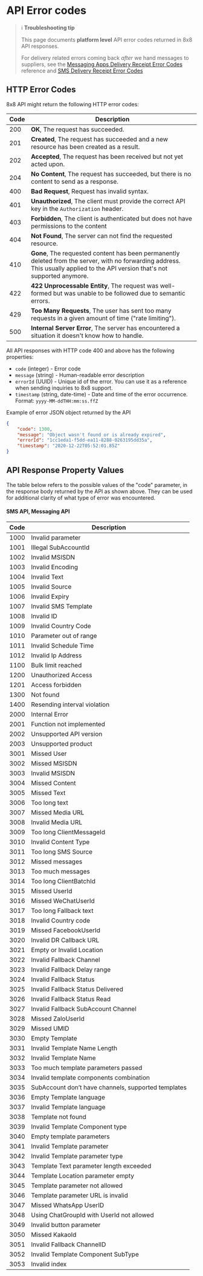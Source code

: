 # API Error codes

> ℹ️ **Troubleshooting tip**
>
> This page documents **platform level** API error codes returned in 8x8 API responses.  
>
> For delivery related errors coming back *after* we hand messages to suppliers, see the [Messaging Apps Delivery Receipt Error Codes](/connect/reference/delivery-error-codes)  reference and [SMS Delivery Receipt Error Codes](/connect/reference/delivery-receipts-error-codes)
>
>

## HTTP Error Codes

8x8 API might return the following HTTP error codes:

| Code | Description |
| --- | --- |
| 200 | **OK**, The request has succeeded. |
| 201 | **Created**, The request has succeeded and a new resource has been created as a result. |
| 202 | **Accepted**, The request has been received but not yet acted upon. |
| 204 | **No Content**, The request has succeeded, but there is no content to send as a response. |
| 400 | **Bad Request**, Request has invalid syntax. |
| 401 | **Unauthorized**, The client must provide the correct API key in the `Authorization` header. |
| 403 | **Forbidden**, The client is authenticated but does not have permissions to the content |
| 404 | **Not Found**, The server can not find the requested resource. |
| 410 | **Gone**, The requested content has been permanently deleted from the server, with no forwarding address. This usually applied to the API version that's not supported anymore. |
| 422 | **422 Unprocessable Entity**, The request was well-formed but was unable to be followed due to semantic errors. |
| 429 | **Too Many Requests**, The user has sent too many requests in a given amount of time ("rate limiting"). |
| 500 | **Internal Server Error**, The server has encountered a situation it doesn't know how to handle. |

All API responses with HTTP code 400 and above has the following properties:

* `code` (integer) - Error code
* `message` (string) - Human-readable error description
* `errorId` (UUID) - Unique id of the error. You can use it as a reference when sending inquiries to 8x8 support.
* `timestamp` (string, date-time) - Date and time of the error occurrence. Format: `yyyy-MM-ddTHH:mm:ss.ffZ`

Example of error JSON object returned by the API

```json
{
    "code": 1300,
    "message": "Object wasn't found or is already expired",
    "errorId": "1cc1eda1-f5dd-ea11-8288-0263195dd35a",
    "timestamp": "2020-12-22T05:52:01.85Z"
}

```

## API Response Property Values

The table below refers to the possible values of the "code" parameter, in the response body returned by the API as shown above. They can be used for additional clarity of what type of error was encountered.

#### SMS API, Messaging API

| Code | Description |
| --- | --- |
| 1000 | Invalid parameter |
| 1001 | Illegal SubAccountId |
| 1002 | Invalid MSISDN |
| 1003 | Invalid Encoding |
| 1004 | Invalid Text |
| 1005 | Invalid Source |
| 1006 | Invalid Expiry |
| 1007 | Invalid SMS Template |
| 1008 | Invalid ID |
| 1009 | Invalid Country Code |
| 1010 | Parameter out of range |
| 1011 | Invalid Schedule Time |
| 1012 | Invalid Ip Address |
| 1100 | Bulk limit reached |
| 1200 | Unauthorized Access |
| 1201 | Access forbidden |
| 1300 | Not found |
| 1400 | Resending interval violation |
| 2000 | Internal Error |
| 2001 | Function not implemented |
| 2002 | Unsupported API version |
| 2003 | Unsupported product |
| 3001 | Missed User |
| 3002 | Missed MSISDN |
| 3003 | Invalid MSISDN |
| 3004 | Missed Content |
| 3005 | Missed Text |
| 3006 | Too long text |
| 3007 | Missed Media URL |
| 3008 | Invalid Media URL |
| 3009 | Too long ClientMessageId |
| 3010 | Invalid Content Type |
| 3011 | Too long SMS Source |
| 3012 | Missed messages |
| 3013 | Too much messages |
| 3014 | Too long ClientBatchId |
| 3015 | Missed UserId |
| 3016 | Missed WeChatUserId |
| 3017 | Too long Fallback text |
| 3018 | Invalid Country code |
| 3019 | Missed FacebookUserId |
| 3020 | Invalid DR Callback URL |
| 3021 | Empty or Invalid Location |
| 3022 | Invalid Fallback Channel |
| 3023 | Invalid Fallback Delay range |
| 3024 | Invalid Fallback Status |
| 3025 | Invalid Fallback Status Delivered |
| 3026 | Invalid Fallback Status Read |
| 3027 | Invalid Fallback SubAccount Channel |
| 3028 | Missed ZaloUserId |
| 3029 | Missed UMID |
| 3030 | Empty Template |
| 3031 | Invalid Template Name Length |
| 3032 | Invalid Template Name |
| 3033 | Too much template parameters passed |
| 3034 | Invalid template components combination |
| 3035 | SubAccount don’t have channels, supported templates |
| 3036 | Empty Template language |
| 3037 | Invalid Template language |
| 3038 | Template not found |
| 3039 | Invalid Template Component type |
| 3040 | Empty template parameters |
| 3041 | Invalid Template parameter |
| 3042 | Invalid Template parameter type |
| 3043 | Template Text parameter length exceeded |
| 3044 | Template Location parameter empty |
| 3045 | Template parameter not allowed |
| 3046 | Template parameter URL is invalid |
| 3047 | Missed WhatsApp UserID |
| 3048 | Using ChatGroupId with UserId not allowed |
| 3049 | Invalid button parameter |
| 3050 | Missed KakaoId |
| 3051 | Invalid Fallback ChannelID |
| 3052 | Invalid Template Component SubType |
| 3053 | Invalid index |
